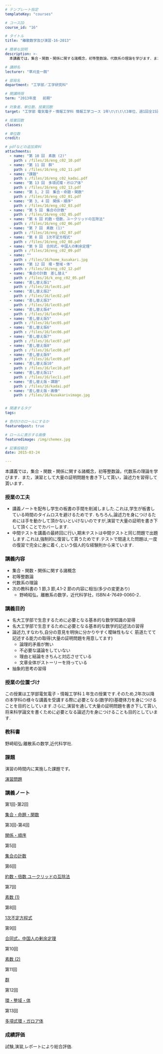 ```yaml
---
# テンプレート指定
templateKey: "courses"

# コースID
course_id: "16"

# タイトル
title: "離散数学及び演習-16-2013"

# 簡単な説明
description: >-
  本講義では，集合・関数・関係に関する諸概念，初等整数論，代数系の理論を学びます．また，演習として大量の証明問題を書き下して貰い，論述力を習得して貰います．...

# 講師名
lecturer: "草刈圭一朗"

# 部局名
department: "工学部／工学研究科"

# 開講時限
term: "2013年度	前期"

# 対象者、単位数、授業回数
target: "工学部 電気電子・情報工学科 情報工学コース 1年\t\t\t\t3単位、週1回全15回"

# 授業回数
classes: 

# 単位数
credit: 

# pdfなどの追加資料
attachments: 
  - name: "第 10 回　素数 (2)" 
    path : /files/16/eng_c02_10.pdf
  - name: "第 11 回　群" 
    path : /files/16/eng_c02_11.pdf
  - name: "課題" 
    path : /files/16/eng_c02_kadai.pdf
  - name: "第 13 回　多項式環・ガロア体" 
    path : /files/16/eng_c02_13.pdf
  - name: "第 1, 2 回　集合・命題・関数" 
    path : /files/16/eng_c02_01.pdf
  - name: "第 3, 4 回　関係・順序" 
    path : /files/16/eng_c02_03.pdf
  - name: "第 5 回　集合の計数" 
    path : /files/16/eng_c02_05.pdf
  - name: "第 6 回 約数・倍数，ユークリッドの互除法" 
    path : /files/16/eng_c02_06.pdf
  - name: "第 7 回　素数 (1)" 
    path : /files/16/eng_c02_07.pdf
  - name: "第 8 回　1次不定方程式" 
    path : /files/16/eng_c02_08.pdf
  - name: "第 9 回　合同式，中国人の剰余定理" 
    path : /files/16/eng_c02_09.pdf
  - name: "" 
    path : /files/16/home_kusakari.jpg
  - name: "第 12 回　環・整域・体" 
    path : /files/16/eng_c02_12.pdf
  - name: "集合の計数　差し替え" 
    path : /files/16/k_eng_c02_05.pdf
  - name: "差し替え版1" 
    path : /files/16/lec01.pdf
  - name: "差し替え版2" 
    path : /files/16/lec02.pdf
  - name: "差し替え版3" 
    path : /files/16/lec03.pdf
  - name: "差し替え版4" 
    path : /files/16/lec04.pdf
  - name: "差し替え版5" 
    path : /files/16/lec05.pdf
  - name: "差し替え版6" 
    path : /files/16/lec06.pdf
  - name: "差し替え版7" 
    path : /files/16/lec07.pdf
  - name: "差し替え版8" 
    path : /files/16/lec08.pdf
  - name: "差し替え版9" 
    path : /files/16/lec09.pdf
  - name: "差し替え版10" 
    path : /files/16/lec10.pdf
  - name: "差し替え版11" 
    path : /files/16/lec11.pdf
  - name: "差し替え版・課題" 
    path : /files/16/kadai.pdf
  - name: "差し替え版・画像" 
    path : /files/16/kusakarivimage.jpg


# 関連するタグ
tags:

# 色付けのロールにするか
featuredpost: true

# ロールに表示する画像
featuredimage: /img/chemex.jpg

# 記事投稿日
date: 2015-03-24

---
```

本講義では，集合・関数・関係に関する諸概念，初等整数論，代数系の理論を学びます．また，演習として大量の証明問題を書き下して貰い，論述力を習得して貰います．
### 授業の工夫

  * 講義ノートを配布し学生の板書の手間を削減しました.これは,学生が板書している時間のタイムロスを避けるためです. もちろん,論述力を身につけるためには手を動かして頂かないといけないのですが,演習で大量の証明を書き下して頂くことでカバーします. 
  * 中間テストを講義の最終回に行い,期末テストは中間テストと同じ問題で出題します.これは,強制的に復習して貰うためです.テストで間違えた問題は,一度の復習で完全に身に着く,という個人的な経験則から来ています.

### 講義内容

  * 集合・関数・関係に関する諸概念
  * 初等整数論
  * 代数系の理論
  * 次の教科書の 1 節,3 節,4.1-2 節の内容に相当(多少の変更あり) 
      * 野崎昭弘，離散系の数学，近代科学社，ISBN:4-7649-0060-2．

### 講義目的

  * 名大工学部で生息するために必要となる基本的な数学知識の習得
  * 名大工学部で生息するために必要となる基本的な数学的記述法の習得
  * 論述力,すなわち,自分の意見を明快に分かりやすく曖昧性もなく 筋道たてて記述する能力の取得(大量の証明問題を用意してます) 
      * 論理的矛盾が無い
      * 不必要な議論をしていない
      * 理由と結論をきちんと対応させている
      * 文章全体がストーリーを持っている
  * 抽象的思考の習得

### 授業の位置づけ

この授業は工学部電気電子・情報工学科１年生の授業です.そのため,2年次以降の本学科の様々な講義を受講する際に必要となる(数学的)基礎体力を身につけることを目的としています.さらに,演習を通して大量の証明問題を書き下して貰い,将来科学論文を書くために必要となる論述力を身につけることも目的としています.

### 教科書

野崎昭弘:離散系の数学,近代科学社.

### 課題

演習の時間内に実施した課題です。 


[演習問題](/files/16/kadai.pdf) 

### 講義ノート

第1回-第2回 


[集合・命題・関数](/files/16/lec01.pdf) 

第3回-第4回 


[関係・順序](/files/16/lec02.pdf) 

第5回 


[集合の計数](/files/16/lec03.pdf) 

第6回 


[約数・倍数,ユークリッドの互除法](/files/16/lec04.pdf) 

第7回 


[素数 (1)](/files/16/lec05.pdf) 

第8回 


[1次不定方程式](/files/16/lec06.pdf) 

第9回 


[合同式，中国人の剰余定理](/files/16/lec07.pdf) 

第10回 


[素数 (2)](/files/16/lec08.pdf) 

第11回 


[群](/files/16/lec09.pdf) 

第12回 


[環・整域・体](/files/16/lec10.pdf) 

第13回 


[多項式環・ガロア体](/files/16/lec11.pdf) 

### 成績評価

試験,演習,レポートにより総合評価.
